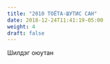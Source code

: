 ```yaml
---
title: "2010 ТОЁТА-ШУТИС САН"
date: 2018-12-24T11:41:19-05:00
weight: 4
draft: false
---
```


Шилдэг оюутан